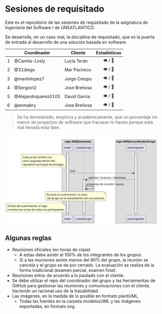 # Sesiones de requisitado

Este es el repositorio de las sesiones de requisitado de la asignatura de Ingeniería del Software I de UNEATLANTICO.

Se desarrolla, en un caso real, la disciplina de requisitado, que es la puerta de entrada al desarrollo de una solución basada en software. 

<div align=center>

| |Coordinador|Cliente|Estadísticas|
|-|-|-|:-:|
1|@Camila-Lesly|Lucía Terán|👁️ / 📒
2|@31diego|Mar Pacheco|👁️ / 📒
3|@martinlopez7|Jorge Crespo|👁️ / 📒
4|@Sergiorl2|Jose Breñosa|👁️ / 📒
5|@Alejandrojuarez0105|David García|👁️ / 📒
6|@enmabry|Jose Breñosa|👁️ / 📒

</div>

> Se ha demostrado, empírica y académicamente, que un porcentaje no menor de proyectos de software que fracasan lo hacen porque está mal llevada esta fase.

<div align=center>

||
|-|
![](/images/modelosUML/modelosUML/trabajoRepos.svg)

</div>

## Algunas reglas

- Reuniones oficiales (en horas de clase)
  - A estas debe asistir el 100% de los integrantes de los grupos.
  - Si a las reuniones asiste menos del 80% del grupo, la reunión se cancela y el grupo se da por cerrado. La evaluación se realiza de la forma tradicional (examen parcial, examen final).
- Reuniones extra: de acuerdo a lo pautado con el cliente.
- Se debe utilizar el repo del coordinador del grupo y las herramientas de GitHub para gestionar las reuniones y comunicaciones con el cliente, haciendo un racional uso de la trazabilidad.
- Las imágenes, en la medida de lo posible en formato plantUML. 
  - Todas las fuentes en la carpeta modelosUML y las imágenes exportadas, en formato svg.
